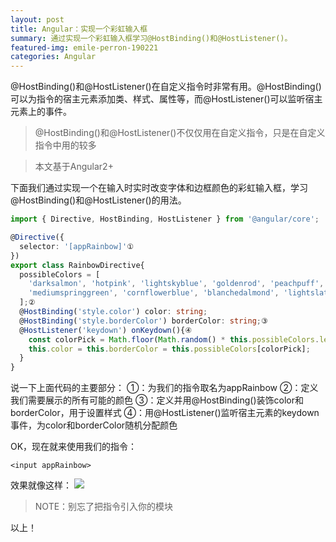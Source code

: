 ```yaml
---
layout: post
title: Angular：实现一个彩虹输入框
summary: 通过实现一个彩虹输入框学习@HostBinding()和@HostListener()。
featured-img: emile-perron-190221
categories: Angular
---
```


@HostBinding()和@HostListener()在自定义指令时非常有用。@HostBinding()可以为指令的宿主元素添加类、样式、属性等，而@HostListener()可以监听宿主元素上的事件。

>@HostBinding()和@HostListener()不仅仅用在自定义指令，只是在自定义指令中用的较多

>本文基于Angular2+

下面我们通过实现一个在输入时实时改变字体和边框颜色的彩虹输入框，学习@HostBinding()和@HostListener()的用法。
```typescript
import { Directive, HostBinding, HostListener } from '@angular/core';

@Directive({
  selector: '[appRainbow]'①
})
export class RainbowDirective{
  possibleColors = [
    'darksalmon', 'hotpink', 'lightskyblue', 'goldenrod', 'peachpuff',
    'mediumspringgreen', 'cornflowerblue', 'blanchedalmond', 'lightslategrey'
  ];②
  @HostBinding('style.color') color: string;
  @HostBinding('style.borderColor') borderColor: string;③
  @HostListener('keydown') onKeydown(){④
    const colorPick = Math.floor(Math.random() * this.possibleColors.length);
    this.color = this.borderColor = this.possibleColors[colorPick];
  }
}
```
说一下上面代码的主要部分：
①：为我们的指令取名为appRainbow
②：定义我们需要展示的所有可能的颜色
③：定义并用@HostBinding()装饰color和borderColor，用于设置样式
④：用@HostListener()监听宿主元素的keydown事件，为color和borderColor随机分配颜色

OK，现在就来使用我们的指令：
```
<input appRainbow>
```
效果就像这样：
![]({{site.url}}{{site.baseurl}}/assets/img/no_subject/rainbow_input.gif)


>NOTE：别忘了把指令引入你的模块

以上！